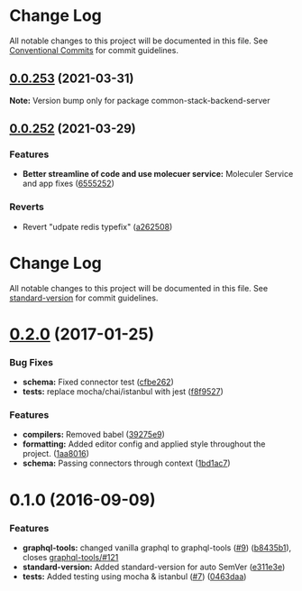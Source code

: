 # Change Log

All notable changes to this project will be documented in this file.
See [Conventional Commits](https://conventionalcommits.org) for commit guidelines.

## [0.0.253](https://github.com/cdmbase/fullstack-pro/compare/v0.0.252...v0.0.253) (2021-03-31)

**Note:** Version bump only for package common-stack-backend-server





## [0.0.252](https://github.com/cdmbase/fullstack-pro/compare/v0.0.251...v0.0.252) (2021-03-29)


### Features

* **Better streamline of code and use molecuer service:** Moleculer Service and app fixes ([6555252](https://github.com/cdmbase/fullstack-pro/commit/6555252275514c7e72598e03ff0775cb5d9fa04e))


### Reverts

* Revert "udpate redis typefix" ([a262508](https://github.com/cdmbase/fullstack-pro/commit/a262508a6fc45236ffd14622fc23dd689698c435))





# Change Log

All notable changes to this project will be documented in this file. See [standard-version](https://github.com/conventional-changelog/standard-version) for commit guidelines.

<a name="0.2.0"></a>
# [0.2.0](https://github.com/DxCx/webpack-apollo-server/compare/v0.1.0...v0.2.0) (2017-01-25)


### Bug Fixes

* **schema:** Fixed connector test ([cfbe262](https://github.com/DxCx/webpack-apollo-server/commit/cfbe262))
* **tests:**  replace mocha/chai/istanbul with jest ([f8f9527](https://github.com/DxCx/webpack-apollo-server/commit/f8f9527))


### Features

* **compilers:** Removed babel ([39275e9](https://github.com/DxCx/webpack-apollo-server/commit/39275e9))
* **formatting:** Added editor config and applied style throughout the project. ([1aa8016](https://github.com/DxCx/webpack-apollo-server/commit/1aa8016))
* **schema:** Passing connectors through context ([1bd1ac7](https://github.com/DxCx/webpack-apollo-server/commit/1bd1ac7))



<a name="0.1.0"></a>
# 0.1.0 (2016-09-09)


### Features

* **graphql-tools:** changed vanilla graphql to graphql-tools ([#9](https://github.com/DxCx/webpack-apollo-server/issues/9)) ([b8435b1](https://github.com/DxCx/webpack-apollo-server/commit/b8435b1)), closes [graphql-tools/#121](https://github.com/DxCx/webpack-apollo-server/issues/121)
* **standard-version:** Added standard-version for auto SemVer ([e311e3e](https://github.com/DxCx/webpack-apollo-server/commit/e311e3e))
* **tests:** Added testing using mocha & istanbul ([#7](https://github.com/DxCx/webpack-apollo-server/issues/7)) ([0463daa](https://github.com/DxCx/webpack-apollo-server/commit/0463daa))
